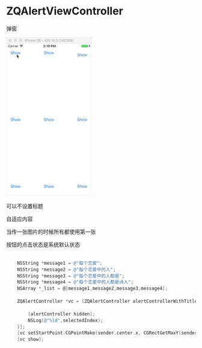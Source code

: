# ZQAlertViewController
弹窗

![image](https://github.com/ruanqiaohua/ZQAlertViewController/blob/master/image.gif)

可以不设置标题

自适应内容

当传一张图片的时候所有都使用第一张

按钮的点击状态是系统默认状态


```Objective-C

    NSString *message1 = @"每个恋爱";
    NSString *message2 = @"每个恋爱中的人";
    NSString *message3 = @"每个恋爱中的人都是";
    NSString *message4 = @"每个恋爱中的人都是诗人";
    NSArray *_list = @[message1,message2,message3,message4];
    
    ZQAlertController *vc = [ZQAlertController alertControllerWithTitle:@"诗人" message:_list images:@[@"06.png",@"11.png",@"鹿鹿.png",@"夜晚.png",] selectedCallBack:^(ZQAlertController *alertController,NSInteger selectedIndex) {

        [alertController hidden];
        NSLog(@"%ld",selectedIndex);
    }];
    [vc setStartPoint:CGPointMake(sender.center.x, CGRectGetMaxY(sender.frame))];
    [vc show];


```